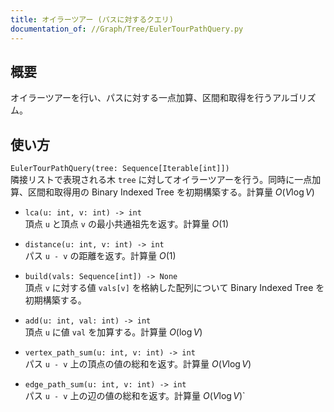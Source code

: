 ```yaml
---
title: オイラーツアー (パスに対するクエリ)
documentation_of: //Graph/Tree/EulerTourPathQuery.py
---
```


## 概要
オイラーツアーを行い、パスに対する一点加算、区間和取得を行うアルゴリズム。

## 使い方
`EulerTourPathQuery(tree: Sequence[Iterable[int]])`  
隣接リストで表現される木 `tree` に対してオイラーツアーを行う。同時に一点加算、区間和取得用の Binary Indexed Tree を初期構築する。計算量 $O(V\log V)$

- `lca(u: int, v: int) -> int`  
頂点 `u` と頂点 `v` の最小共通祖先を返す。計算量 $O(1)$

- `distance(u: int, v: int) -> int`  
パス `u - v` の距離を返す。計算量 $O(1)$

- `build(vals: Sequence[int]) -> None`  
頂点 `v` に対する値 `vals[v]` を格納した配列について Binary Indexed Tree を初期構築する。

- `add(u: int, val: int) -> int`  
頂点 `u` に値 `val` を加算する。計算量 $O(\log V)$

- `vertex_path_sum(u: int, v: int) -> int`  
パス `u - v` 上の頂点の値の総和を返す。計算量 $O(V\log V)$

- `edge_path_sum(u: int, v: int) -> int`  
パス `u - v` 上の辺の値の総和を返す。計算量 $O(V\log V)$`
